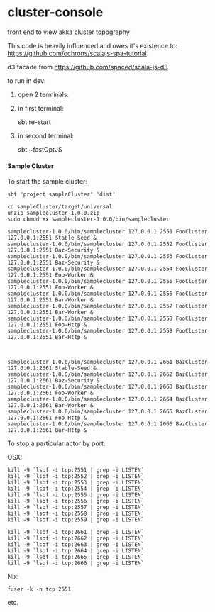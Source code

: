 # cluster-console

front end to view akka cluster topography

This code is heavily influenced and owes it's existence to: https://github.com/ochrons/scalajs-spa-tutorial

d3 facade from https://github.com/spaced/scala-js-d3





to run in dev:


1) open 2 terminals.
2) in first terminal:

     sbt
     re-start
     
3) in second terminal:

    sbt
    ~fastOptJS
    
    
    
#### Sample Cluster
    
    
To start the sample cluster:
    

    sbt 'project sampleCluster' 'dist'
    
    cd sampleCluster/target/universal
    unzip samplecluster-1.0.0.zip 
    sudo chmod +x samplecluster-1.0.0/bin/samplecluster
    
    samplecluster-1.0.0/bin/samplecluster 127.0.0.1 2551 FooCluster 127.0.0.1:2551 Stable-Seed &
    samplecluster-1.0.0/bin/samplecluster 127.0.0.1 2552 FooCluster 127.0.0.1:2551 Baz-Security &
    samplecluster-1.0.0/bin/samplecluster 127.0.0.1 2553 FooCluster 127.0.0.1:2551 Baz-Security &
    samplecluster-1.0.0/bin/samplecluster 127.0.0.1 2554 FooCluster 127.0.0.1:2551 Foo-Worker &
    samplecluster-1.0.0/bin/samplecluster 127.0.0.1 2555 FooCluster 127.0.0.1:2551 Foo-Worker &
    samplecluster-1.0.0/bin/samplecluster 127.0.0.1 2556 FooCluster 127.0.0.1:2551 Bar-Worker &
    samplecluster-1.0.0/bin/samplecluster 127.0.0.1 2557 FooCluster 127.0.0.1:2551 Bar-Worker &
    samplecluster-1.0.0/bin/samplecluster 127.0.0.1 2558 FooCluster 127.0.0.1:2551 Foo-Http &
    samplecluster-1.0.0/bin/samplecluster 127.0.0.1 2559 FooCluster 127.0.0.1:2551 Bar-Http &
    

    
    samplecluster-1.0.0/bin/samplecluster 127.0.0.1 2661 BazCluster 127.0.0.1:2661 Stable-Seed &
    samplecluster-1.0.0/bin/samplecluster 127.0.0.1 2662 BazCluster 127.0.0.1:2661 Baz-Security &
    samplecluster-1.0.0/bin/samplecluster 127.0.0.1 2663 BazCluster 127.0.0.1:2661 Foo-Worker &
    samplecluster-1.0.0/bin/samplecluster 127.0.0.1 2664 BazCluster 127.0.0.1:2661 Bar-Worker &
    samplecluster-1.0.0/bin/samplecluster 127.0.0.1 2665 BazCluster 127.0.0.1:2661 Foo-Http &
    samplecluster-1.0.0/bin/samplecluster 127.0.0.1 2666 BazCluster 127.0.0.1:2661 Bar-Http &
    
    
    

To stop a particular actor by port:    

OSX:    
    
    kill -9 `lsof -i tcp:2551 | grep -i LISTEN`
    kill -9 `lsof -i tcp:2552 | grep -i LISTEN`
    kill -9 `lsof -i tcp:2553 | grep -i LISTEN`
    kill -9 `lsof -i tcp:2554 | grep -i LISTEN`
    kill -9 `lsof -i tcp:2555 | grep -i LISTEN`
    kill -9 `lsof -i tcp:2556 | grep -i LISTEN`
    kill -9 `lsof -i tcp:2557 | grep -i LISTEN`
    kill -9 `lsof -i tcp:2558 | grep -i LISTEN`
    kill -9 `lsof -i tcp:2559 | grep -i LISTEN`
     
    kill -9 `lsof -i tcp:2661 | grep -i LISTEN`
    kill -9 `lsof -i tcp:2662 | grep -i LISTEN`
    kill -9 `lsof -i tcp:2663 | grep -i LISTEN`
    kill -9 `lsof -i tcp:2664 | grep -i LISTEN`
    kill -9 `lsof -i tcp:2665 | grep -i LISTEN`
    kill -9 `lsof -i tcp:2666 | grep -i LISTEN`
     

Nix:

    fuser -k -n tcp 2551

etc.